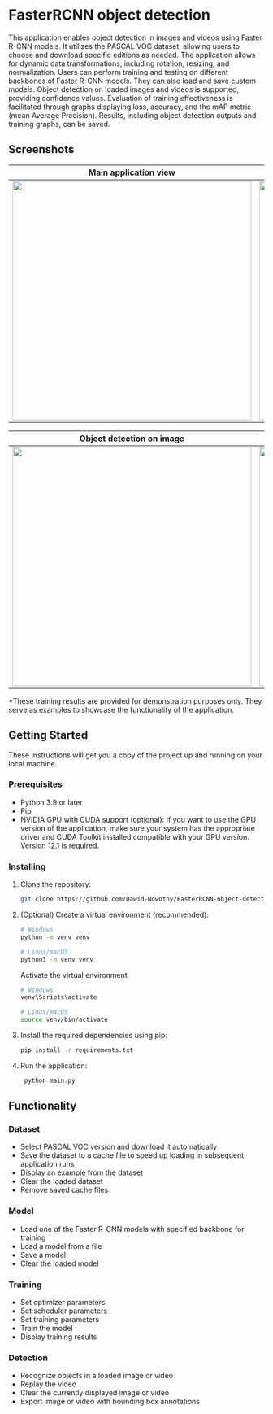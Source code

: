 # FasterRCNN object detection
This application enables object detection in images and videos using Faster R-CNN models. It utilizes the PASCAL VOC dataset, allowing users to choose and download specific editions as needed. The application allows for dynamic data transformations, including rotation, resizing, and normalization. Users can perform training and testing on different backbones of Faster R-CNN models. They can also load and save custom models.
Object detection on loaded images and videos is supported, providing confidence values. Evaluation of training effectiveness is facilitated through graphs displaying loss, accuracy, and the mAP metric (mean Average Precision). Results, including object detection outputs and training graphs, can be saved.


## Screenshots
| Main application view | Training results(*) |
| -------|--------------|
| <img src="https://github.com/Dawid-Nowotny/FasterRCNN-object-detection/assets/93731073/4d3822f4-1376-4fcf-ae2d-f7cd966f0d48" width="470">  | <img src="https://github.com/Dawid-Nowotny/FasterRCNN-object-detection/assets/93731073/0957928b-5433-4c6a-a0e1-2a01a7ad777c" width="470"> |

| Object detection on image | Object detection on video |
| --------------|--------------|
| <img src="https://github.com/Dawid-Nowotny/FasterRCNN-object-detection/assets/93731073/9e71bcf1-3820-45fe-ba68-442a79f614ec" width="470">  | <img src="https://github.com/Dawid-Nowotny/FasterRCNN-object-detection/assets/93731073/480c4ac2-1fda-49d4-afe0-e19b709a7079" width="470"> |

*These training results are provided for demonstration purposes only. They serve as examples to showcase the functionality of the application.

## Getting Started
These instructions will get you a copy of the project up and running on your local machine.

### Prerequisites
- Python 3.9 or later
- Pip
- NVIDIA GPU with CUDA support (optional): If you want to use the GPU version of the application, make sure your system has the appropriate driver and CUDA Toolkit installed compatible with your GPU version. Version 12.1 is required.

### Installing
1. Clone the repository:
    ```bash
    git clone https://github.com/Dawid-Nowotny/FasterRCNN-object-detection.git
    ```
2. (Optional) Create a virtual environment (recommended):
    ```bash
    # Windows
    python -m venv venv

    # Linux/macOS
    python3 -m venv venv
    ```

    Activate the virtual environment
    ```bash
    # Windows
    venv\Scripts\activate
    
    # Linux/macOS
    source venv/bin/activate
    ```

3. Install the required dependencies using pip:
    ```bash
    pip install -r requirements.txt
    ```

4. Run the application:
   ```bash
    python main.py
   ```

## Functionality
### Dataset
- Select PASCAL VOC version and download it automatically
- Save the dataset to a cache file to speed up loading in subsequent application runs
- Display an example from the dataset
- Clear the loaded dataset
- Remove saved cache files

### Model
- Load one of the Faster R-CNN models with specified backbone for training
- Load a model from a file
- Save a model
- Clear the loaded model

### Training
- Set optimizer parameters
- Set scheduler parameters
- Set training parameters
- Train the model
- Display training results

### Detection
- Recognize objects in a loaded image or video
- Replay the video
- Clear the currently displayed image or video
- Export image or video with bounding box annotations
